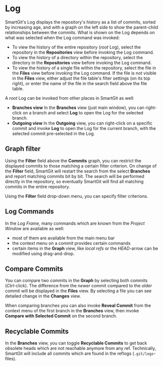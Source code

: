 # Log

SmartGit's Log displays the repository's history as a list of commits,
sorted by increasing age, and with a graph on the left side to show the
parent-child relationships between the commits. What is shown on the Log
depends on what was selected when the Log command was invoked:

-   To view the history of the entire repository (*root* Log), select
    the repository in the **Repositories** view before invoking the Log
    command.
-   To view the history of a directory within the repository, select the
    directory in the **Repositories** view before invoking the Log
    command.
-   To view the history of a single file within the repository, select
    the file in the **Files** view before invoking the Log command. If
    the file is not visible in the **Files** view, either adjust the
    file table's filter settings (on its top right), or enter the name
    of the file in the search field above the file table.

A *root* Log can be invoked from other places in SmartGit as well:

-   **Branches view** In the **Branches** view (just main window), you
    can right-click on a branch and select **Log** to open the Log for
    the selected branch.
-   **Outgoing view** In the **Outgoing** view, you can right-click on a
    specific commit and invoke **Log** to open the Log for the current
    branch, with the selected commit pre-selected in the Log.

## Graph filter

Using the **Filter** field above the **Commits** graph, you can restrict
the displayed commits to those matching a certain filter criterion. On
change of the **Filter** field, SmartGit will restart the search from
the select **Branches** and report matching commits bit by bit. The
search will be performed directly in the repository, so eventually
SmartGit will find all matching commits in the entire repository.

Using the **Filter** field drop-down menu, you can specify filter
criterions.

## Log Commands

In the *Log Frame*, many commands which are known from the *Project
Window* are available as well:

-   most of them are available from the main menu bar
-   the context menu on a commit provides certain commands
-   certain items in the **Graph** view, like *local refs* or the
    *HEAD*-arrow can be modified using drag-and-drop.

## Compare Commits

You can compare two commits in the **Graph** by selecting both commits
(*Ctrl*-click). The difference from the *newer* commit compared to the
*older* commit will be displayed in the **Files** view. By selecting a
file you can see detailed change in the **Changes** view.



When comparing branches you can also invoke **Reveal Commit** from the
context menu of the first branch in the **Branches** view, then invoke
**Compare with Selected Commit** on the second branch.



## Recyclable Commits

In the **Branches** view, you can toggle **Recyclable Commits** to get
back obsolete heads which are not reachable anymore from any ref.
Technically, SmartGit will include all commits which are found in the
reflogs (`.git/logs`-files).

